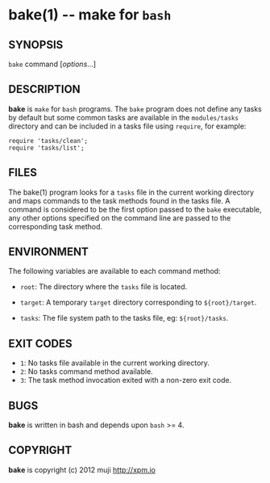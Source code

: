 bake(1) -- make for `bash`
=============================================

## SYNOPSIS

`bake` command [<var>options</var>...]<br>

## DESCRIPTION

**bake** is `make` for `bash` programs. The `bake` program does not define any tasks by default but some common tasks are available in the `modules/tasks` directory and can be included in a tasks file using `require`, for example:

	require 'tasks/clean';
	require 'tasks/list';

## FILES

The bake(1) program looks for a `tasks` file in the current working directory and maps commands to the task methods found in the tasks file. A command is considered to be the first option passed to the `bake` executable, any other options specified on the command line are passed to the corresponding task method.

## ENVIRONMENT

The following variables are available to each command method:

* `root`:
	The directory where the `tasks` file is located.

* `target`:
	A temporary `target` directory corresponding to `${root}/target`.
	
* `tasks`:
	The file system path to the tasks file, eg: `${root}/tasks`.
	
## EXIT CODES

* `1`:
	No tasks file available in the current working directory.
* `2`:
	No tasks command method available.
* `3`:
	The task method invocation exited with a non-zero exit code.

## BUGS

**bake** is written in bash and depends upon `bash` >= 4.

## COPYRIGHT

**bake** is copyright (c) 2012 muji <http://xpm.io>

[SYNOPSIS]: #SYNOPSIS "SYNOPSIS"
[DESCRIPTION]: #DESCRIPTION "DESCRIPTION"
[FILES]: #FILES "FILES"
[ENVIRONMENT]: #ENVIRONMENT "ENVIRONMENT"
[EXIT CODES]: #EXIT-CODES "EXIT CODES"
[BUGS]: #BUGS "BUGS"
[COPYRIGHT]: #COPYRIGHT "COPYRIGHT"


[strike(1)]: 	strike.1.html
[boilerplate(3)]: boilerplate.3.html
[method(1)]: 	method.1.html
[http(1)]: 	http.1.html
[bake(1)]: 	bake.1.html
[rest(1)]: 	rest.1.html
[curl(1)]: 	http://man.cx/curl(1).html
[manpages(5)]: 	http://developer.apple.com/mac/library/documentation/Darwin/Reference/ManPages/man5/manpages.5.html.html
[bake(1)]: bake.1.html
[boilerplate(1)]: boilerplate.1.html
[http(1)]: http.1.html
[rest(1)]: rest.1.html
[strike(1)]: strike.1.html
